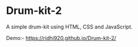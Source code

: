 # Drum-kit-2
A simple drum-kit using HTML, CSS and JavaScript.

Demo:- https://ridhi920.github.io/Drum-kit-2/
